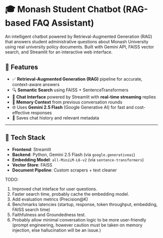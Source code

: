 # 🎓 Monash Student Chatbot (RAG-based FAQ Assistant)

An intelligent chatbot powered by Retrieval-Augmented Generation (RAG) that answers student administrative questions about Monash University using real university policy documents. Built with Gemini API, FAISS vector search, and Streamlit for an interactive web interface.

## 🚀 Features

- ✅ **Retrieval-Augmented Generation (RAG)** pipeline for accurate, context-aware answers
- 🔍 **Semantic Search** using FAISS + SentenceTransformers
- 💬 **Chat Interface** powered by Streamlit with **real-time streaming** replies
- 🧠 **Memory Context** from previous conversation rounds
- 🌐 Uses **Gemini 2.5 Flash** (Google Generative AI) for fast and cost-effective responses
- 🧾 Saves chat history and relevant metadata

---

## 🧱 Tech Stack

- **Frontend**: Streamlit
- **Backend**: Python, Gemini 2.5 Flash (via `google.generativeai`)
- **Embedding Model**: `all-MiniLM-L6-v2` (via `sentence-transformers`)
- **Vector Store**: FAISS
- **Document Pipeline**: Custom scrapers + text cleaner

TODO:
1. Improved chat inteface for user questions.
2. Faster search time, probably cache the embedding model.
3. Add evaluation metrics (Precision@K)
4. Benchmarks latencies (startup, response, token throughput, embedding, FAISS search time)
5. Faithfulness and Groundedness test.
6. Probably allow minimal conversation logic to be more user-friendly (prompt engineering, however caution must be taken on memory injection, else hallucination will be an issue.)
